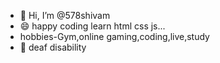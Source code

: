 - 👋 Hi, I’m @578shivam
- 😄 happy coding learn html css js...
- hobbies-Gym,online gaming,coding,live,study
- 🧏 deaf disability
  

<!---
578shivam/578shivam is a ✨ special ✨ repository because its `README.md` (this file) appears on your GitHub profile.
You can click the Preview link to take a look at your changes.
--->
